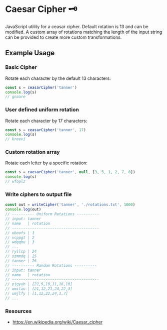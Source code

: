 # Caesar Cipher 🗝️
JavaScript utility for a ceasar cipher. Default rotation is 13 and can be modified. A custom array of rotations matching the length of the input string can be provided to create more custom transformations.

## Example Usage

### Basic Cipher
Rotate each character by the default 13 characters:
```js
const s = ceasarCipher('tanner')
console.log(s)
// gnaare
```

### User defined uniform rotation
Rotate each character by 17 characters:
```js
const s = ceasarCipher('tanner', 17)
console.log(s)
// kreevi
```

### Custom rotation array
Rotate each letter by a specific rotation:
```js
const s = caesarCipher('tanner', null, [3, 5, 1, 2, 7, 8])
console.log(s)
// wfoplz
```

### Write ciphers to output file

```js
const out = writeCipher('tanner', './rotations.txt', 1000)
console.log(out)
// ---------- Uniform Rotations ----------
// input: tanner
// name   | rotation
// ---------------------------------------
// uboofs | 1
// vcppgt | 2
// wdqqhu | 3
// ...
// ryllcp | 24
// szmmdq | 25
// tanner | 26
// ---------- Random Rotations ----------
// input: tanner
// name   | rotation
// ---------------------------------------
// pjgyub | [22,9,19,11,16,10]
// omilau | [21,12,21,24,22,3]
// umjlfy | [1,12,22,24,1,7]
// ...
```

### Resources
- https://en.wikipedia.org/wiki/Caesar_cipher